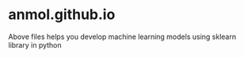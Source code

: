# anmol.github.io
Above files helps you develop machine learning models using sklearn library in python
